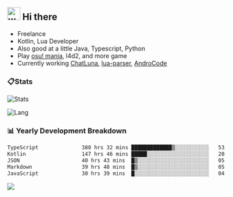 ## <img alt="wave" src="https://raw.githubusercontent.com/MartinHeinz/MartinHeinz/master/wave.gif" width="30px"> Hi there

- Freelance
- Kotlin, Lua Developer
- Also good at a little Java, Typescript, Python
- Play [osu! mania](https://osu.ppy.sh/users/29808669), l4d2, and more game
- Currently working [ChatLuna](https://github.com/ChatLunaLab), [lua-parser](https://github.com/dingyi222666/lua-parser), [AndroCode](https://github.com/dingyi222666/AndroCode)

### 📋Stats

![Stats](https://github-readme-stats.vercel.app/api?username=dingyi222666&show_icons=true&icon_color=47A69E&title_color=47A69E&count_private=true)    

![Lang](https://github-readme-stats.vercel.app/api/top-langs/?username=dingyi222666&layout=compact&title_color=47A69E&hide=html,css,c,c%2B%2B)   

### 📊 Yearly Development Breakdown

<!--START_SECTION:waka-->
```txt
TypeScript              380 hrs 32 mins █████████████▒░░░░░░░░░░░   53.11 %
Kotlin                  147 hrs 46 mins █████░░░░░░░░░░░░░░░░░░░░   20.62 %
JSON                    40 hrs 43 mins  █▒░░░░░░░░░░░░░░░░░░░░░░░   05.68 %
Markdown                39 hrs 48 mins  █▒░░░░░░░░░░░░░░░░░░░░░░░   05.55 %
JavaScript              30 hrs 39 mins  █░░░░░░░░░░░░░░░░░░░░░░░░   04.28 %
```

<!--END_SECTION:waka-->

![](https://komarev.com/ghpvc/?username=dingyi222666)
